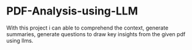 # PDF-Analysis-using-LLM
With this project i can able to comprehend the context, generate summaries, generate questions to draw key insights from the given pdf using llms.
